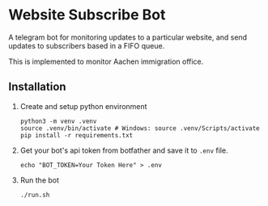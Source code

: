 # Website Subscribe Bot
A telegram bot for monitoring updates to a particular website, and send updates to subscribers based in a FIFO queue.

This is implemented to monitor Aachen immigration office. 

## Installation

1. Create and setup python environment

       python3 -m venv .venv
       source .venv/bin/activate # Windows: source .venv/Scripts/activate
       pip install -r requirements.txt

2. Get your bot's api token from botfather and save it to `.env` file.


       echo "BOT_TOKEN=Your Token Here" > .env


3. Run the bot

       ./run.sh